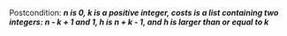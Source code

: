 Postcondition: ***n is 0, k is a positive integer, costs is a list containing two integers: n - k + 1 and 1, h is n + k - 1, and h is larger than or equal to k***